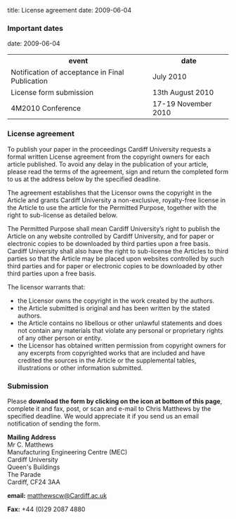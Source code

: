 title: License agreement 
date: 2009-06-04 
### Important dates
date: 2009-06-04 
<table class="info" style="width:100%;">
<tr><th>event</th><th>date</th></tr>
<tr><td>Notification of acceptance in Final Publication</td><td>July 2010</td></tr> 
<tr class="current"><td>License form submission</td><td>13th August 2010</td></tr>
<tr class="main-event"><td>4M2010 Conference</td><td>17-19 November 2010</td></tr> 
</table> 

### License agreement

To publish your paper in the proceedings Cardiff University requests a formal written License agreement from the copyright owners for each article published. To avoid any delay in the publication of your article, please read the terms of the agreement, sign and return the completed form to us at the address below by the specified deadline.

The agreement establishes that the Licensor owns the copyright in the Article and grants Cardiff University a non-exclusive, royalty-free license in the Article to use the article for the Permitted Purpose, together with the right to sub-license as detailed below. 

The Permitted Purpose shall mean Cardiff University’s right to publish the Article on any website controlled by Cardiff University, and for paper or electronic copies to be downloaded by third parties upon a free basis. Cardiff University shall also have the right to sub-license the Articles to third parties so that the Article may be placed upon websites controlled by such third parties and for paper or electronic copies to be downloaded by other third parties upon a free basis.

The licensor warrants that:  

 * the Licensor owns the copyright in the work created by the  authors.  
 * the Article submitted is original and has been written by the stated authors.  
 * the Article contains no libellous or other unlawful statements and does not contain any materials that violate any personal or proprietary rights of any other person or entity. 
 * the Licensor has obtained written permission from copyright owners for any excerpts from copyrighted works that are included and have credited the sources in  the Article or  the supplemental tables, illustrations or other information submitted. 
### Submission

Please **download the form by clicking on the icon at bottom of this page**, complete it and fax, post, or scan and e-mail to Chris Matthews by the specified deadline. We would appreciate it if you send us an email notification of sending the form.

**Mailing Address**  
Mr C. Matthews  
Manufacturing Engineering Centre (MEC)   
Cardiff University    
Queen's Buildings  
The Parade  
Cardiff, CF24 3AA    

**email:** [matthewscw@Cardiff.ac.uk](mailto:matthewscw@Cardiff.ac.uk)   
 
**Fax:** +44 (0)29 2087 4880 
